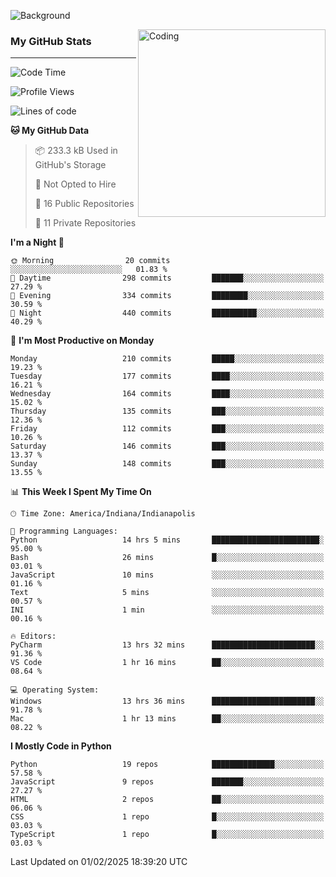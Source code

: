 ![Background](https://github.com/Nguyen-Noah/Nguyen-Noah/assets/112649680/f5d2296f-0508-400c-abcf-47c085708a2a)

<img align="right" alt="Coding" width="300" src="https://cdn.dribbble.com/users/1277312/screenshots/14733298/media/39b1045e593737587dd60e42c8422d1f.gif" >

### My GitHub Stats
---
<!--START_SECTION:waka-->
![Code Time](http://img.shields.io/badge/Code%20Time-437%20hrs%209%20mins-blue)

![Profile Views](http://img.shields.io/badge/Profile%20Views-0-blue)

![Lines of code](https://img.shields.io/badge/From%20Hello%20World%20I%27ve%20Written-5.7%20million%20lines%20of%20code-blue)

**🐱 My GitHub Data** 

> 📦 233.3 kB Used in GitHub's Storage 
 > 
> 🚫 Not Opted to Hire
 > 
> 📜 16 Public Repositories 
 > 
> 🔑 11 Private Repositories 
 > 
**I'm a Night 🦉** 

```text
🌞 Morning                20 commits          ░░░░░░░░░░░░░░░░░░░░░░░░░   01.83 % 
🌆 Daytime                298 commits         ███████░░░░░░░░░░░░░░░░░░   27.29 % 
🌃 Evening                334 commits         ████████░░░░░░░░░░░░░░░░░   30.59 % 
🌙 Night                  440 commits         ██████████░░░░░░░░░░░░░░░   40.29 % 
```
📅 **I'm Most Productive on Monday** 

```text
Monday                   210 commits         █████░░░░░░░░░░░░░░░░░░░░   19.23 % 
Tuesday                  177 commits         ████░░░░░░░░░░░░░░░░░░░░░   16.21 % 
Wednesday                164 commits         ████░░░░░░░░░░░░░░░░░░░░░   15.02 % 
Thursday                 135 commits         ███░░░░░░░░░░░░░░░░░░░░░░   12.36 % 
Friday                   112 commits         ███░░░░░░░░░░░░░░░░░░░░░░   10.26 % 
Saturday                 146 commits         ███░░░░░░░░░░░░░░░░░░░░░░   13.37 % 
Sunday                   148 commits         ███░░░░░░░░░░░░░░░░░░░░░░   13.55 % 
```


📊 **This Week I Spent My Time On** 

```text
🕑︎ Time Zone: America/Indiana/Indianapolis

💬 Programming Languages: 
Python                   14 hrs 5 mins       ████████████████████████░   95.00 % 
Bash                     26 mins             █░░░░░░░░░░░░░░░░░░░░░░░░   03.01 % 
JavaScript               10 mins             ░░░░░░░░░░░░░░░░░░░░░░░░░   01.16 % 
Text                     5 mins              ░░░░░░░░░░░░░░░░░░░░░░░░░   00.57 % 
INI                      1 min               ░░░░░░░░░░░░░░░░░░░░░░░░░   00.16 % 

🔥 Editors: 
PyCharm                  13 hrs 32 mins      ███████████████████████░░   91.36 % 
VS Code                  1 hr 16 mins        ██░░░░░░░░░░░░░░░░░░░░░░░   08.64 % 

💻 Operating System: 
Windows                  13 hrs 36 mins      ███████████████████████░░   91.78 % 
Mac                      1 hr 13 mins        ██░░░░░░░░░░░░░░░░░░░░░░░   08.22 % 
```

**I Mostly Code in Python** 

```text
Python                   19 repos            ██████████████░░░░░░░░░░░   57.58 % 
JavaScript               9 repos             ███████░░░░░░░░░░░░░░░░░░   27.27 % 
HTML                     2 repos             ██░░░░░░░░░░░░░░░░░░░░░░░   06.06 % 
CSS                      1 repo              █░░░░░░░░░░░░░░░░░░░░░░░░   03.03 % 
TypeScript               1 repo              █░░░░░░░░░░░░░░░░░░░░░░░░   03.03 % 
```




 Last Updated on 01/02/2025 18:39:20 UTC
<!--END_SECTION:waka-->

<!--
**Nguyen-Noah/Nguyen-Noah** is a ✨ _special_ ✨ repository because its `README.md` (this file) appears on your GitHub profile.

Here are some ideas to get you started:

- 🔭 I’m currently working on ...
- 🌱 I’m currently learning ...
- 👯 I’m looking to collaborate on ...
- 🤔 I’m looking for help with ...
- 💬 Ask me about ...
- 📫 How to reach me: ...
- 😄 Pronouns: ...
- ⚡ Fun fact: ...
-->
